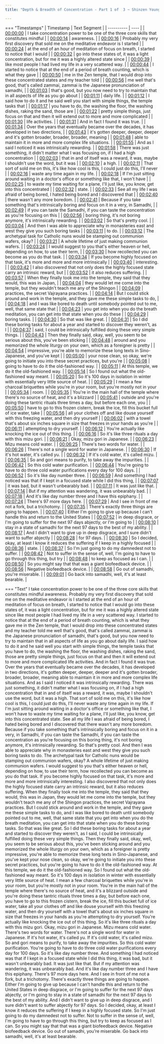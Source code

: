 ```yaml
---
title: "Depth & Breadth of Concentration - Part 1 of  3 ~ Shinzen Young"

---
```

=== "Timestamps"
    | Timestamp | Text Segment |
    | ---------- | ----  |
    | [00:00:00](https://www.youtube.com/watch?v=lq1IL_DnC98&t=0) |  I take concentration power to be one of the three core skills that constitutes mindful |
    | [00:00:14](https://www.youtube.com/watch?v=lq1IL_DnC98&t=14) |  awareness. |
    | [00:00:16](https://www.youtube.com/watch?v=lq1IL_DnC98&t=16) |  Probably my very first discovery that sold me on the meditative endeavor is I started |
    | [00:00:24](https://www.youtube.com/watch?v=lq1IL_DnC98&t=24) |  at the end of an hour of meditation of focus on breath, I started to notice that I would |
    | [00:00:32](https://www.youtube.com/watch?v=lq1IL_DnC98&t=32) |  go into these states of, it was a light concentration, but for me it was a highly altered state since |
    | [00:00:39](https://www.youtube.com/watch?v=lq1IL_DnC98&t=39) |  like most people I had lived my life in a very scattered way. |
    | [00:00:44](https://www.youtube.com/watch?v=lq1IL_DnC98&t=44) |  I started to notice that at the end of a period of breath counting, which is what they gave |
    | [00:00:50](https://www.youtube.com/watch?v=lq1IL_DnC98&t=50) |  me in the Zen temple, that I would drop into these concentrated states and my teacher told |
    | [00:00:56](https://www.youtube.com/watch?v=lq1IL_DnC98&t=56) |  me well that's good, that's called zammai, zammai is the Japanese pronunciation of samadhi, |
    | [00:01:03](https://www.youtube.com/watch?v=lq1IL_DnC98&t=63) |  that's good, but you now need to try to maintain that in all aspects of life as you go about |
    | [00:01:11](https://www.youtube.com/watch?v=lq1IL_DnC98&t=71) |  daily life. |
    | [00:01:12](https://www.youtube.com/watch?v=lq1IL_DnC98&t=72) |  I said how to do it and he said well you start with simple things, the temple tasks that |
    | [00:01:17](https://www.youtube.com/watch?v=lq1IL_DnC98&t=77) |  you have to do, the washing the floor, the washing dishes, raking the sand, those are |
    | [00:01:22](https://www.youtube.com/watch?v=lq1IL_DnC98&t=82) |  pretty simple things, just focus on that and then it will extend out to more and more complicated |
    | [00:01:30](https://www.youtube.com/watch?v=lq1IL_DnC98&t=90) |  life activities. |
    | [00:01:31](https://www.youtube.com/watch?v=lq1IL_DnC98&t=91) |  And in fact I found it was true. |
    | [00:01:34](https://www.youtube.com/watch?v=lq1IL_DnC98&t=94) |  Over the years that eventually became over the decades, it has developed in two directions, |
    | [00:01:43](https://www.youtube.com/watch?v=lq1IL_DnC98&t=103) |  it's gotten deeper, deeper, deeper and it's gotten broader, broader, broader, meaning |
    | [00:01:48](https://www.youtube.com/watch?v=lq1IL_DnC98&t=108) |  able to maintain it in more and more complex life situations. |
    | [00:01:55](https://www.youtube.com/watch?v=lq1IL_DnC98&t=115) |  And as I said I noticed it was intrinsically rewarding. |
    | [00:01:58](https://www.youtube.com/watch?v=lq1IL_DnC98&t=118) |  There was just something, it didn't matter what I was focusing on, if I had a high concentration |
    | [00:02:03](https://www.youtube.com/watch?v=lq1IL_DnC98&t=123) |  that in and of itself was a reward, it was, maybe I shouldn't use the word, but it was |
    | [00:02:10](https://www.youtube.com/watch?v=lq1IL_DnC98&t=130) |  a high. |
    | [00:02:11](https://www.youtube.com/watch?v=lq1IL_DnC98&t=131) |  That sort of sold me on this, it's like how cool is this, I could just do this, I'll never |
    | [00:02:16](https://www.youtube.com/watch?v=lq1IL_DnC98&t=136) |  waste any time again in my life. |
    | [00:02:18](https://www.youtube.com/watch?v=lq1IL_DnC98&t=138) |  If I'm just sitting around waiting in a doctor's office or something like that, I won't have |
    | [00:02:25](https://www.youtube.com/watch?v=lq1IL_DnC98&t=145) |  to waste my time waiting for a plane, I'll just like, you know, get into this concentrated |
    | [00:02:32](https://www.youtube.com/watch?v=lq1IL_DnC98&t=152) |  state. |
    | [00:02:33](https://www.youtube.com/watch?v=lq1IL_DnC98&t=153) |  See all my life I was afraid of being bored, I hated being bored and I discovered that |
    | [00:02:40](https://www.youtube.com/watch?v=lq1IL_DnC98&t=160) |  there wasn't any more boredom. |
    | [00:02:41](https://www.youtube.com/watch?v=lq1IL_DnC98&t=161) |  Because if you take something that's intrinsically boring and focus on it in a very, in Samadhi, |
    | [00:02:49](https://www.youtube.com/watch?v=lq1IL_DnC98&t=169) |  if you can taste the Samadhi, if you can taste the concentration as you're focusing on this |
    | [00:02:56](https://www.youtube.com/watch?v=lq1IL_DnC98&t=176) |  boring thing, it's not boring anymore, it's intrinsically rewarding. |
    | [00:03:02](https://www.youtube.com/watch?v=lq1IL_DnC98&t=182) |  So that's pretty cool. |
    | [00:03:04](https://www.youtube.com/watch?v=lq1IL_DnC98&t=184) |  And then I was able to appreciate why in monasteries east and west they give you such boring tasks |
    | [00:03:11](https://www.youtube.com/watch?v=lq1IL_DnC98&t=191) |  to do. |
    | [00:03:12](https://www.youtube.com/watch?v=lq1IL_DnC98&t=192) |  The archetypal task for Catholic nuns would be stamping out communion wafers, okay? |
    | [00:03:21](https://www.youtube.com/watch?v=lq1IL_DnC98&t=201) |  A whole lifetime of just making communion wafers. |
    | [00:03:24](https://www.youtube.com/watch?v=lq1IL_DnC98&t=204) |  I would suggest to you that's either heaven or hell, depending on how, to use their term, |
    | [00:03:30](https://www.youtube.com/watch?v=lq1IL_DnC98&t=210) |  how recollected you can become as you do that task. |
    | [00:03:34](https://www.youtube.com/watch?v=lq1IL_DnC98&t=214) |  If you become highly focused on that task, it's more and more and more intrinsically |
    | [00:03:40](https://www.youtube.com/watch?v=lq1IL_DnC98&t=220) |  interesting. |
    | [00:03:42](https://www.youtube.com/watch?v=lq1IL_DnC98&t=222) |  I also discovered that not only does the highly focused state carry an intrinsic reward, but |
    | [00:03:52](https://www.youtube.com/watch?v=lq1IL_DnC98&t=232) |  it also reduces suffering. |
    | [00:03:57](https://www.youtube.com/watch?v=lq1IL_DnC98&t=237) |  When they finally took me into the temple, they said that they would, this was in Japan, |
    | [00:04:04](https://www.youtube.com/watch?v=lq1IL_DnC98&t=244) |  they would let me come into the temple, but they wouldn't teach me any of the Shingon |
    | [00:04:09](https://www.youtube.com/watch?v=lq1IL_DnC98&t=249) |  practices, the secret Vajrayana practices. |
    | [00:04:14](https://www.youtube.com/watch?v=lq1IL_DnC98&t=254) |  But I could stick around and work in the temple, and they gave me these simple tasks to do, |
    | [00:04:18](https://www.youtube.com/watch?v=lq1IL_DnC98&t=258) |  and I was like bored to death until somebody pointed out to me, well, that same state that |
    | [00:04:23](https://www.youtube.com/watch?v=lq1IL_DnC98&t=263) |  you get into when you do the breath meditation, you can get into that state when you do these |
    | [00:04:29](https://www.youtube.com/watch?v=lq1IL_DnC98&t=269) |  boring tasks. |
    | [00:04:30](https://www.youtube.com/watch?v=lq1IL_DnC98&t=270) |  So that was like great. |
    | [00:04:31](https://www.youtube.com/watch?v=lq1IL_DnC98&t=271) |  So I did these boring tasks for about a year and started to discover they weren't, as I |
    | [00:04:37](https://www.youtube.com/watch?v=lq1IL_DnC98&t=277) |  said, I could be intrinsically fulfilled doing these very simple things. |
    | [00:04:43](https://www.youtube.com/watch?v=lq1IL_DnC98&t=283) |  Then they finally said, okay, well, you seem to be serious about this, you've been sticking |
    | [00:04:48](https://www.youtube.com/watch?v=lq1IL_DnC98&t=288) |  around and you memorized the whole liturgy on your own, which as a foreigner is pretty |
    | [00:04:54](https://www.youtube.com/watch?v=lq1IL_DnC98&t=294) |  impressive, you're able to memorize these long texts in Sino-Japanese, and you've kept |
    | [00:05:00](https://www.youtube.com/watch?v=lq1IL_DnC98&t=300) |  your nose clean, so okay, we're going to initiate you into these secret practices, but you're |
    | [00:05:08](https://www.youtube.com/watch?v=lq1IL_DnC98&t=308) |  going to have to do it the old-fashioned way. |
    | [00:05:11](https://www.youtube.com/watch?v=lq1IL_DnC98&t=311) |  At this temple, we do it the old-fashioned way. |
    | [00:05:14](https://www.youtube.com/watch?v=lq1IL_DnC98&t=314) |  So I found out what the old-fashioned way meant. |
    | [00:05:20](https://www.youtube.com/watch?v=lq1IL_DnC98&t=320) |  So it's 100 days in isolation in winter with essentially very little source of heat. |
    | [00:05:29](https://www.youtube.com/watch?v=lq1IL_DnC98&t=329) |  I mean a few charcoal briquettes while you're in your room, but you're mostly not in your |
    | [00:05:34](https://www.youtube.com/watch?v=lq1IL_DnC98&t=334) |  room. |
    | [00:05:35](https://www.youtube.com/watch?v=lq1IL_DnC98&t=335) |  You're in the main hall of the temple where there's no source of heat, and it's a blizzard |
    | [00:05:41](https://www.youtube.com/watch?v=lq1IL_DnC98&t=341) |  outside and you're doing these tantric rituals three times a day, but before each one, you |
    | [00:05:50](https://www.youtube.com/watch?v=lq1IL_DnC98&t=350) |  have to go to this frozen cistern, break the ice, fill this bucket full of ice water, take |
    | [00:05:56](https://www.youtube.com/watch?v=lq1IL_DnC98&t=356) |  all your clothes off and like douse yourself with this freezing water, and then dry yourself |
    | [00:06:02](https://www.youtube.com/watch?v=lq1IL_DnC98&t=362) |  with a towel that's about six inches square in size that freezes in your hands as you're |
    | [00:06:11](https://www.youtube.com/watch?v=lq1IL_DnC98&t=371) |  attempting to dry yourself. |
    | [00:06:12](https://www.youtube.com/watch?v=lq1IL_DnC98&t=372) |  You're actually like knocking the ice out of this thing. |
    | [00:06:16](https://www.youtube.com/watch?v=lq1IL_DnC98&t=376) |  So it's like three rituals a day with this mizu gori. |
    | [00:06:21](https://www.youtube.com/watch?v=lq1IL_DnC98&t=381) |  Okay, mizu gori in Japanese. |
    | [00:06:23](https://www.youtube.com/watch?v=lq1IL_DnC98&t=383) |  Mizu means cold water. |
    | [00:06:25](https://www.youtube.com/watch?v=lq1IL_DnC98&t=385) |  There's two words for water. |
    | [00:06:26](https://www.youtube.com/watch?v=lq1IL_DnC98&t=386) |  There's not a single word for water in Japanese. |
    | [00:06:30](https://www.youtube.com/watch?v=lq1IL_DnC98&t=390) |  If it's hot water, it's called yu. |
    | [00:06:32](https://www.youtube.com/watch?v=lq1IL_DnC98&t=392) |  If it's cold water, it's called mizu. |
    | [00:06:35](https://www.youtube.com/watch?v=lq1IL_DnC98&t=395) |  So and gori means to purify, to take away the impurities. |
    | [00:06:42](https://www.youtube.com/watch?v=lq1IL_DnC98&t=402) |  So this cold water purification. |
    | [00:06:44](https://www.youtube.com/watch?v=lq1IL_DnC98&t=404) |  You're going to have to do three cold water purifications every day for 100 days. |
    | [00:06:52](https://www.youtube.com/watch?v=lq1IL_DnC98&t=412) |  So it's like day number three. |
    | [00:06:59](https://www.youtube.com/watch?v=lq1IL_DnC98&t=419) |  And something I had noticed was that if I kept in a focused state while I did this thing, |
    | [00:07:07](https://www.youtube.com/watch?v=lq1IL_DnC98&t=427) |  it was bad, but it wasn't unbearably bad. |
    | [00:07:11](https://www.youtube.com/watch?v=lq1IL_DnC98&t=431) |  It was just like that. |
    | [00:07:14](https://www.youtube.com/watch?v=lq1IL_DnC98&t=434) |  But if my attention was wandering, it was unbearably bad. |
    | [00:07:18](https://www.youtube.com/watch?v=lq1IL_DnC98&t=438) |  And it's like day number three and I have this epiphany. |
    | [00:07:24](https://www.youtube.com/watch?v=lq1IL_DnC98&t=444) |  There's 97 more days here. |
    | [00:07:29](https://www.youtube.com/watch?v=lq1IL_DnC98&t=449) |  And I see in front of me not a fork, but a trichotomy. |
    | [00:07:35](https://www.youtube.com/watch?v=lq1IL_DnC98&t=455) |  There's exactly three things are going to happen. |
    | [00:07:40](https://www.youtube.com/watch?v=lq1IL_DnC98&t=460) |  Either I'm going to give up because I can't handle this and return to the United States |
    | [00:07:52](https://www.youtube.com/watch?v=lq1IL_DnC98&t=472) |  in deep disgrace, or I'm going to suffer for the next 97 days abjectly, or I'm going to |
    | [00:08:10](https://www.youtube.com/watch?v=lq1IL_DnC98&t=490) |  stay in a state of samadhi for the next 97 days to the best of my ability. |
    | [00:08:17](https://www.youtube.com/watch?v=lq1IL_DnC98&t=497) |  And I didn't want to give up in deep disgrace, and I sure didn't want to suffer abjectly |
    | [00:08:28](https://www.youtube.com/watch?v=lq1IL_DnC98&t=508) |  for 97 days. |
    | [00:08:30](https://www.youtube.com/watch?v=lq1IL_DnC98&t=510) |  So I decided, okay, at least I know it reduces the suffering if I keep in a highly focused |
    | [00:08:36](https://www.youtube.com/watch?v=lq1IL_DnC98&t=516) |  state. |
    | [00:08:37](https://www.youtube.com/watch?v=lq1IL_DnC98&t=517) |  So I'm just going to do my damnedest not to suffer. |
    | [00:08:42](https://www.youtube.com/watch?v=lq1IL_DnC98&t=522) |  Not to suffer in the sense of, well, I'm going to have to go through this thing, but try |
    | [00:08:48](https://www.youtube.com/watch?v=lq1IL_DnC98&t=528) |  to keep as focused as I can. |
    | [00:08:50](https://www.youtube.com/watch?v=lq1IL_DnC98&t=530) |  So you might say that that was a giant biofeedback device. |
    | [00:08:56](https://www.youtube.com/watch?v=lq1IL_DnC98&t=536) |  Negative biofeedback device. |
    | [00:08:58](https://www.youtube.com/watch?v=lq1IL_DnC98&t=538) |  Go out of samadhi, you're miserable. |
    | [00:09:01](https://www.youtube.com/watch?v=lq1IL_DnC98&t=541) |  Go back into samadhi, well, it's at least bearable. |

=== "Text"
     I take concentration power to be one of the three core skills that constitutes mindful awareness. Probably my very first discovery that sold me on the meditative endeavor is I started at the end of an hour of meditation of focus on breath, I started to notice that I would go into these states of, it was a light concentration, but for me it was a highly altered state since like most people I had lived my life in a very scattered way. I started to notice that at the end of a period of breath counting, which is what they gave me in the Zen temple, that I would drop into these concentrated states and my teacher told me well that's good, that's called zammai, zammai is the Japanese pronunciation of samadhi, that's good, but you now need to try to maintain that in all aspects of life as you go about daily life. I said how to do it and he said well you start with simple things, the temple tasks that you have to do, the washing the floor, the washing dishes, raking the sand, those are pretty simple things, just focus on that and then it will extend out to more and more complicated life activities. And in fact I found it was true. Over the years that eventually became over the decades, it has developed in two directions, it's gotten deeper, deeper, deeper and it's gotten broader, broader, broader, meaning able to maintain it in more and more complex life situations. And as I said I noticed it was intrinsically rewarding. There was just something, it didn't matter what I was focusing on, if I had a high concentration that in and of itself was a reward, it was, maybe I shouldn't use the word, but it was a high. That sort of sold me on this, it's like how cool is this, I could just do this, I'll never waste any time again in my life. If I'm just sitting around waiting in a doctor's office or something like that, I won't have to waste my time waiting for a plane, I'll just like, you know, get into this concentrated state. See all my life I was afraid of being bored, I hated being bored and I discovered that there wasn't any more boredom. Because if you take something that's intrinsically boring and focus on it in a very, in Samadhi, if you can taste the Samadhi, if you can taste the concentration as you're focusing on this boring thing, it's not boring anymore, it's intrinsically rewarding. So that's pretty cool. And then I was able to appreciate why in monasteries east and west they give you such boring tasks to do. The archetypal task for Catholic nuns would be stamping out communion wafers, okay? A whole lifetime of just making communion wafers. I would suggest to you that's either heaven or hell, depending on how, to use their term, how recollected you can become as you do that task. If you become highly focused on that task, it's more and more and more intrinsically interesting. I also discovered that not only does the highly focused state carry an intrinsic reward, but it also reduces suffering. When they finally took me into the temple, they said that they would, this was in Japan, they would let me come into the temple, but they wouldn't teach me any of the Shingon practices, the secret Vajrayana practices. But I could stick around and work in the temple, and they gave me these simple tasks to do, and I was like bored to death until somebody pointed out to me, well, that same state that you get into when you do the breath meditation, you can get into that state when you do these boring tasks. So that was like great. So I did these boring tasks for about a year and started to discover they weren't, as I said, I could be intrinsically fulfilled doing these very simple things. Then they finally said, okay, well, you seem to be serious about this, you've been sticking around and you memorized the whole liturgy on your own, which as a foreigner is pretty impressive, you're able to memorize these long texts in Sino-Japanese, and you've kept your nose clean, so okay, we're going to initiate you into these secret practices, but you're going to have to do it the old-fashioned way. At this temple, we do it the old-fashioned way. So I found out what the old-fashioned way meant. So it's 100 days in isolation in winter with essentially very little source of heat. I mean a few charcoal briquettes while you're in your room, but you're mostly not in your room. You're in the main hall of the temple where there's no source of heat, and it's a blizzard outside and you're doing these tantric rituals three times a day, but before each one, you have to go to this frozen cistern, break the ice, fill this bucket full of ice water, take all your clothes off and like douse yourself with this freezing water, and then dry yourself with a towel that's about six inches square in size that freezes in your hands as you're attempting to dry yourself. You're actually like knocking the ice out of this thing. So it's like three rituals a day with this mizu gori. Okay, mizu gori in Japanese. Mizu means cold water. There's two words for water. There's not a single word for water in Japanese. If it's hot water, it's called yu. If it's cold water, it's called mizu. So and gori means to purify, to take away the impurities. So this cold water purification. You're going to have to do three cold water purifications every day for 100 days. So it's like day number three. And something I had noticed was that if I kept in a focused state while I did this thing, it was bad, but it wasn't unbearably bad. It was just like that. But if my attention was wandering, it was unbearably bad. And it's like day number three and I have this epiphany. There's 97 more days here. And I see in front of me not a fork, but a trichotomy. There's exactly three things are going to happen. Either I'm going to give up because I can't handle this and return to the United States in deep disgrace, or I'm going to suffer for the next 97 days abjectly, or I'm going to stay in a state of samadhi for the next 97 days to the best of my ability. And I didn't want to give up in deep disgrace, and I sure didn't want to suffer abjectly for 97 days. So I decided, okay, at least I know it reduces the suffering if I keep in a highly focused state. So I'm just going to do my damnedest not to suffer. Not to suffer in the sense of, well, I'm going to have to go through this thing, but try to keep as focused as I can. So you might say that that was a giant biofeedback device. Negative biofeedback device. Go out of samadhi, you're miserable. Go back into samadhi, well, it's at least bearable.